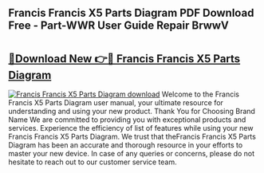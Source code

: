 ## Francis Francis X5 Parts Diagram PDF Download Free - Part-WWR User Guide Repair BrwwV

# <h2><a href="http://dfl3w5.blite.top/?on=Francis+Francis+X5+Parts+Diagram">🔗Download New 👉🔴 Francis Francis X5 Parts Diagram</a></h2>

[![Francis Francis X5 Parts Diagram download](https://i.imgur.com/lujVjoI.png)](http://dfl3w5.blite.top/?on=Francis+Francis+X5+Parts+Diagram)
Welcome to the Francis Francis X5 Parts Diagram user manual, your ultimate resource for understanding and using your new product. Thank You for Choosing Brand Name We are committed to providing you with exceptional products and services. Experience the efficiency of list of features while using your new Francis Francis X5 Parts Diagram. We trust that theFrancis Francis X5 Parts Diagram has been an accurate and thorough resource in your efforts to master your new device. In case of any queries or concerns, please do not hesitate to reach out to our customer service team.
